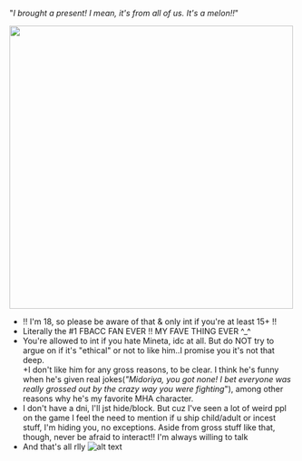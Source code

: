 "*I brought a present! I mean, it's from all of us. It's a melon!!*"

<img src="https://preview.redd.it/czrfj85rblz01.jpg?width=1080&crop=smart&auto=webp&s=26635ed31d021ab3d08ba7eb0673c72e78ac630e" width="500" />

- !! I'm 18, so please be aware of that & only int if you're at least 15+ !!
- Literally the #1 FBACC FAN EVER !! MY FAVE THING EVER ^_^ 
- You're allowed to int if you hate Mineta, idc at all. But do NOT try to argue on if it's "ethical" or not to like him..I promise you it's not that deep.                                               
+I don't like him for any gross reasons, to be clear. I think he's funny when he's given real jokes(*"Midoriya, you got none! I bet everyone was really grossed out by the crazy way you were fighting*"), among other reasons why he's my favorite MHA character.
- I don't have a dni, I'll jst hide/block. But cuz I've seen a lot of weird ppl on the game I feel the need to mention if u ship child/adult or incest stuff, I'm hiding you, no exceptions. Aside from gross stuff like that, though, never be afraid to interact!! I'm always willing to talk
- And that's all rlly 
![alt text](https://pbs.twimg.com/media/ESD2_GIUwAIfq-6.jpg)
